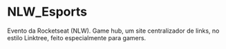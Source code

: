# NLW_Esports
 Evento da Rocketseat (NLW). Game hub, um site centralizador de links, no estilo Linktree, feito especialmente para gamers.
